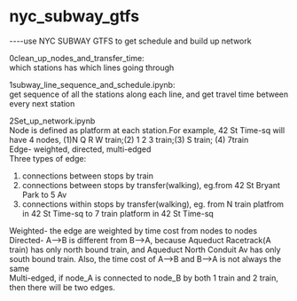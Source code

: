 # nyc_subway_gtfs
----use NYC SUBWAY GTFS to get schedule and build up network

0clean_up_nodes_and_transfer_time: </br>
which stations has which lines going through

1subway_line_sequence_and_schedule.ipynb:</br>
get sequence of all the stations along each line, and get travel time between every next station</br>

2Set_up_network.ipynb</br>
Node is defined as platform at each station.For example, 42 St Time-sq will have 4 nodes, (1)N Q R W train;(2) 1 2 3 train;(3) S train; (4) 7train </br>
Edge- weighted, directed, multi-edged</br>
Three types of edge:</br>
1) connections between stops by train</br>
2) connections between stops by transfer(walking), eg.from 42 St Bryant Park to 5 Av</br>
3) connections within stops by transfer(walking), eg. from N train platfrom in 42 St Time-sq to 7 train platform in 42 St Time-sq</br>

Weighted- the edge are weighted by time cost from nodes to nodes</br>
Directed- A-->B is different from B-->A, because Aqueduct Racetrack(A train) has only north bound train, and Aqueduct North Conduit Av has only south bound train. Also, the time cost of A-->B and B-->A is not always the same </br>
Multi-edged, if node_A is connected to node_B by both 1 train and 2 train, then there will be two edges.
